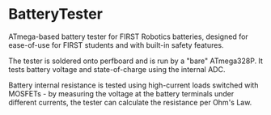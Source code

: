 # BatteryTester
ATmega-based battery tester for FIRST Robotics batteries, designed for ease-of-use for FIRST students and with built-in safety features.

The tester is soldered onto perfboard and is run by a "bare" ATmega328P. It tests battery voltage and state-of-charge using the internal ADC.

Battery internal resistance is tested using high-current loads switched with MOSFETs - by measuring the voltage at the battery terminals under different currents, the tester can calculate the resistance per Ohm's Law.

